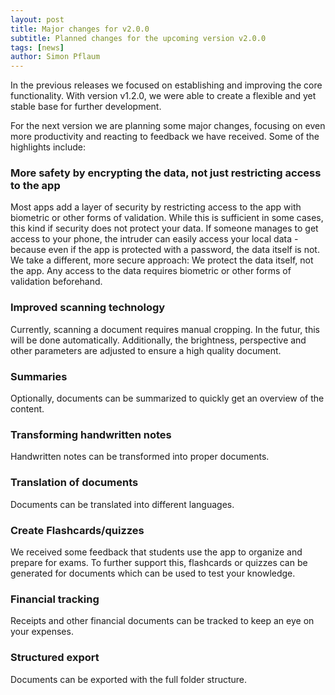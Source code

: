 ```yaml
---
layout: post
title: Major changes for v2.0.0
subtitle: Planned changes for the upcoming version v2.0.0
tags: [news]
author: Simon Pflaum
---
```


In the previous releases we focused on establishing and improving the core functionality.
With version v1.2.0, we were able to create a flexible and yet stable base for further development.

For the next version we are planning some major changes, focusing on even more productivity and reacting to feedback we have received.
Some of the highlights include:

### More safety by encrypting the data, not just restricting access to the app
Most apps add a layer of security by restricting access to the app with biometric or other forms of validation.
While this is sufficient in some cases, this kind if security does not protect your data. 
If someone manages to get access to your phone, the intruder can easily access your local data - because even if the app is protected with a password, the data itself is not.
We take a different, more secure approach: We protect the data itself, not the app. Any access to the data requires biometric or other forms of validation beforehand.

### Improved scanning technology 
Currently, scanning a document requires manual cropping. In the futur, this will be done automatically.
Additionally, the brightness, perspective and other parameters are adjusted to ensure a high quality document.

### Summaries
Optionally, documents can be summarized to quickly get an overview of the content.

### Transforming handwritten notes
Handwritten notes can be transformed into proper documents.

### Translation of documents 
Documents can be translated into different languages.

### Create Flashcards/quizzes
We received some feedback that students use the app to organize and prepare for exams.
To further support this, flashcards or quizzes can be generated for documents which can be used to test your knowledge.

### Financial tracking
Receipts and other financial documents can be tracked to keep an eye on your expenses.

### Structured export
Documents can be exported with the full folder structure.
